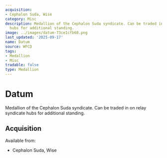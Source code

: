 ```yaml
---
acquisition:
- Cephalon Suda, Wise
category: Misc
description: Medallion of the Cephalon Suda syndicate. Can be traded in on relay syndicate
  hubs for additional standing.
image: ../images/datum-73ce1cfb68.png
last_updated: '2025-09-17'
name: Datum
source: WFCD
tags:
- Medallion
- Misc
tradable: false
type: Medallion
---
```


# Datum

Medallion of the Cephalon Suda syndicate. Can be traded in on relay syndicate hubs for additional standing.

## Acquisition

Available from:
- Cephalon Suda, Wise

